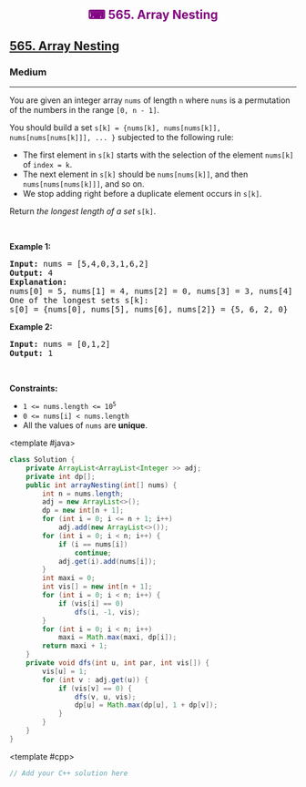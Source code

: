<div align = "center">
<h style = "margin-bottom: 0px; margin-top: 0px; color : purple;" align = "center" class = "header">

## ⌨ 565. Array Nesting

</h>
</div>

<h2><a href="https://leetcode.com/problems/array-nesting" target = "_blank">565. Array Nesting</a></h2><h3>Medium</h3><hr><p>You are given an integer array <code>nums</code> of length <code>n</code> where <code>nums</code> is a permutation of the numbers in the range <code>[0, n - 1]</code>.</p>

<p>You should build a set <code>s[k] = {nums[k], nums[nums[k]], nums[nums[nums[k]]], ... }</code> subjected to the following rule:</p>

<ul>
	<li>The first element in <code>s[k]</code> starts with the selection of the element <code>nums[k]</code> of <code>index = k</code>.</li>
	<li>The next element in <code>s[k]</code> should be <code>nums[nums[k]]</code>, and then <code>nums[nums[nums[k]]]</code>, and so on.</li>
	<li>We stop adding right before a duplicate element occurs in <code>s[k]</code>.</li>
</ul>

<p>Return <em>the longest length of a set</em> <code>s[k]</code>.</p>

<p>&nbsp;</p>
<p><strong class="example">Example 1:</strong></p>

<pre>
<strong>Input:</strong> nums = [5,4,0,3,1,6,2]
<strong>Output:</strong> 4
<strong>Explanation:</strong> 
nums[0] = 5, nums[1] = 4, nums[2] = 0, nums[3] = 3, nums[4] = 1, nums[5] = 6, nums[6] = 2.
One of the longest sets s[k]:
s[0] = {nums[0], nums[5], nums[6], nums[2]} = {5, 6, 2, 0}
</pre>

<p><strong class="example">Example 2:</strong></p>

<pre>
<strong>Input:</strong> nums = [0,1,2]
<strong>Output:</strong> 1
</pre>

<p>&nbsp;</p>
<p><strong>Constraints:</strong></p>

<ul>
	<li><code>1 &lt;= nums.length &lt;= 10<sup>5</sup></code></li>
	<li><code>0 &lt;= nums[i] &lt; nums.length</code></li>
	<li>All the values of <code>nums</code> are <strong>unique</strong>.</li>
</ul>

<CodeTabs :languages="[ { name: 'C++', slot: 'cpp' }, { name: 'Java', slot: 'java' } ]"> <template #java>

```java
class Solution {
    private ArrayList<ArrayList<Integer >> adj;
    private int dp[];
    public int arrayNesting(int[] nums) {
        int n = nums.length;
        adj = new ArrayList<>();
        dp = new int[n + 1];
        for (int i = 0; i <= n + 1; i++)
            adj.add(new ArrayList<>());
        for (int i = 0; i < n; i++) {
            if (i == nums[i])
                continue;
            adj.get(i).add(nums[i]);
        }
        int maxi = 0;
        int vis[] = new int[n + 1];
        for (int i = 0; i < n; i++) {
            if (vis[i] == 0)
                dfs(i, -1, vis);
        }
        for (int i = 0; i < n; i++)
            maxi = Math.max(maxi, dp[i]);
        return maxi + 1;
    }
    private void dfs(int u, int par, int vis[]) {
        vis[u] = 1;
        for (int v : adj.get(u)) {
            if (vis[v] == 0) {
                dfs(v, u, vis);
                dp[u] = Math.max(dp[u], 1 + dp[v]);
            }
        }
    }
}
```

</template>

<template #cpp>

```cpp
// Add your C++ solution here
```

</template>

</CodeTabs>
